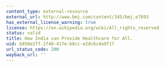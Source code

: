 ```yaml
---
content_type: external-resource
external_url: http://www.bmj.com/content/345/bmj.e7693
has_external_license_warning: true
license: https://en.wikipedia.org/wiki/All_rights_reserved
status: valid
title: How India can Provide Healthcare for All.
uid: b850e2ff-2f48-417e-b8cc-e2dc6c4a9f17
url_status_code: 200
wayback_url: ''
---
```

